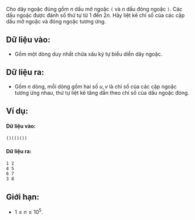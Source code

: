 Cho dãy ngoặc đúng gồm $n$ dấu mở ngoặc `(` và $n$ dấu đóng ngoặc `)`. Các dấu ngoặc được đánh số thứ tự từ $1$ đến $2n$. Hãy liệt kê chỉ số của các cặp dấu mở ngoặc và đóng ngoặc tương ứng.

## Dữ liệu vào:
- Gồm một dòng duy nhất chứa xâu ký tự biểu diễn dãy ngoặc.

## Dữ liệu ra:
- Gồm $n$ dòng, mỗi dòng gồm hai số $u, v$ là chỉ số của các cặp ngoặc tương ứng nhau, thứ tự liệt kê tăng dần theo chỉ số của dấu ngoặc đóng.

## Ví dụ:

#### Dữ liệu vào:
```
()(()())
```

#### Dữ liệu ra:
```
1 2
4 5
6 7
3 8
```

## Giới hạn:
- $1 ≤ n ≤ 10^5$.